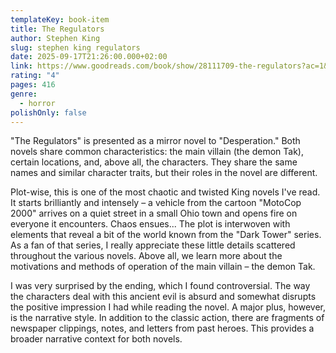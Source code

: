```yaml
---
templateKey: book-item
title: The Regulators
author: Stephen King
slug: stephen king regulators
date: 2025-09-17T21:26:00.000+02:00
link: https://www.goodreads.com/book/show/28111709-the-regulators?ac=1&from_search=true&qid=ylHVSLPSBG&rank=1
rating: "4"
pages: 416
genre:
  - horror
polishOnly: false
---
```

"The Regulators" is presented as a mirror novel to "Desperation." Both novels share common characteristics: the main villain (the demon Tak), certain locations, and, above all, the characters. They share the same names and similar character traits, but their roles in the novel are different.

Plot-wise, this is one of the most chaotic and twisted King novels I've read. It starts brilliantly and intensely – a vehicle from the cartoon "MotoCop 2000" arrives on a quiet street in a small Ohio town and opens fire on everyone it encounters. Chaos ensues... The plot is interwoven with elements that reveal a bit of the world known from the "Dark Tower" series. As a fan of that series, I really appreciate these little details scattered throughout the various novels. Above all, we learn more about the motivations and methods of operation of the main villain – the demon Tak.

I was very surprised by the ending, which I found controversial. The way the characters deal with this ancient evil is absurd and somewhat disrupts the positive impression I had while reading the novel. A major plus, however, is the narrative style. In addition to the classic action, there are fragments of newspaper clippings, notes, and letters from past heroes. This provides a broader narrative context for both novels.
